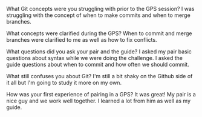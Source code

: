 What Git concepts were you struggling with prior to the GPS session?
I was struggling with the concept of when to make commits and when to merge branches.

What concepts were clarified during the GPS?
When to commit and merge branches were clarified to me as well as how to fix conflicts.

What questions did you ask your pair and the guide?
I asked my pair basic questions about syntax while we were doing the challenge. I asked the guide questions about when to commit and how often we should commit.

What still confuses you about Git?
I'm still a bit shaky on the Github side of it all but I'm going to study it more on my own.

How was your first experience of pairing in a GPS?
It was great! My pair is a nice guy and we work well together. I learned a lot from him as well as my guide.